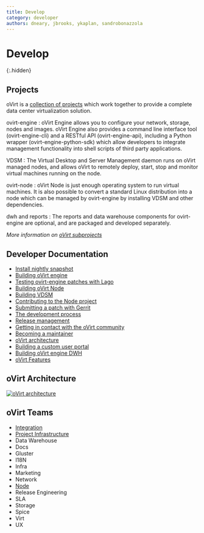 ```yaml
---
title: Develop
category: developer
authors: dneary, jbrooks, ykaplan, sandrobonazzola
---
```



<!-- TODO: [Mikey] Fix this page after content structure is final -->

# Develop
{:.hidden}

<section class="row">

<section class="col-md-4">

## Projects

oVirt is a [collection of projects](/documentation/architecture/architecture/) which work together to provide a complete data center virtualization solution.

ovirt-engine
: oVirt Engine allows you to configure your network, storage, nodes and images. oVirt Engine also provides a command line interface tool (ovirt-engine-cli) and a RESTful API (ovirt-engine-api), including a Python wrapper (ovirt-engine-python-sdk) which allow developers to integrate management functionality into shell scripts of third party applications.

VDSM
: The Virtual Desktop and Server Management daemon runs on oVirt managed nodes, and allows oVirt to remotely deploy, start, stop and monitor virtual machines running on the node.

ovirt-node
: oVirt Node is just enough operating system to run virtual machines. It is also possible to convert a standard Linux distribution into a node which can be managed by ovirt-engine by installing VDSM and other dependencies.

dwh and reports
: The reports and data warehouse components for ovirt-engine are optional, and are packaged and developed separately.

_More information on [oVirt subprojects](/subprojects/)_

</section>


<section class="col-md-4">

## Developer Documentation

- [Install nightly snapshot](/develop/dev-process/install-nightly-snapshot/)
- [Building oVirt engine](/develop/developer-guide/engine/engine-development-environment/)
- [Testing ovirt-engine patches with Lago](/develop/infra/testing/lago/testing-engine-patches-with-lago/)
- [Building oVirt Node](/develop/projects/node/building/)
- [Building VDSM](/develop/developer-guide/vdsm/developers/)
- [Contributing to the Node project](/develop/projects/node/contributing-to-the-node-project/)
- [Submitting a patch with Gerrit](/develop/dev-process/working-with-gerrit/)
- [The development process](/develop/dev-process/devprocess/)
- [Release management](/develop/release-management/releases/)
- [Getting in contact with the oVirt community](/community/about/contact/)
- [Becoming a maintainer](/develop/dev-process/becoming-a-maintainer/)
- [oVirt architecture](/documentation/architecture/architecture/)
- [Building a custom user portal](/develop/developer-guide/sample-user-portals/)
- [Building oVirt engine DWH](/documentation/how-to/reports/dwh-development-environment/)
- [oVirt Features](/develop/release-management/features/)

</section>


<section class="col-md-4">

## oVirt Architecture

[![oVirt architecture](/images/wiki/Overall-arch.png)](images/wiki/Overall-arch.png)

## oVirt Teams

 - [Integration](./projects/project-integration/)
 - [Project Infrastructure](./infra/infrastructure)
 - Data Warehouse
 - Docs
 - Gluster
 - I18N
 - Infra
 - Marketing
 - Network
 - [Node](./projects/node/contributing-to-the-node-project)
 - Release Engineering
 - SLA
 - Storage
 - Spice
 - Virt
 - UX
</section>
</section>
